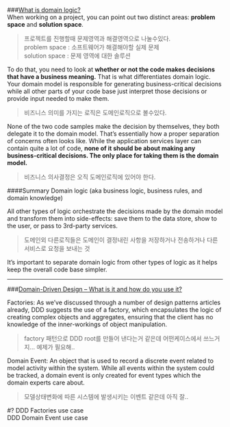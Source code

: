 

###[What is domain logic?](https://enterprisecraftsmanship.com/2016/08/25/what-is-domain-logic/)  
When working on a project, you can point out two distinct areas: **problem space** and **solution space**.
>프로젝트를 진행할때 문제영역과 해결영역으로 나눌수있다.  
>problem space : 소프트웨어가 해결해야할 실제 문제  
>solution space : 문제 영역에 대한 솔루션


To do that, you need to look at **whether or not the code makes decisions that have a business meaning.** That is what differentiates domain logic. Your domain model is responsible for generating business-critical decisions while all other parts of your code base just interpret those decisions or provide input needed to make them.
>비즈니스 의미를 가지는 로직은 도메인로직으로 볼수있다.


None of the two code samples make the decision by themselves, they both delegate it to the domain model. That’s essentially how a proper separation of concerns often looks like. While the application services layer can contain quite a lot of code, **none of it should be about making any business-critical decisions. The only place for taking them is the domain model.**
>비즈니스 의사결정은 오직 도메인로직에 있어야 한다.

####Summary
Domain logic (aka business logic, business rules, and domain knowledge)  

All other types of logic orchestrate the decisions made by the domain model and transform them into side-effects: save them to the data store, show to the user, or pass to 3rd-party services.  
>도메인외 다른로직들은 도메인이 결정내린 사항을 저장하거나 전송하거나 다른 서비스로 요청을 보내는 것  

It’s important to separate domain logic from other types of logic as it helps keep the overall code base simpler.



---


###[Domain-Driven Design – What is it and how do you use it?](https://airbrake.io/blog/software-design/domain-driven-design)

Factories: As we’ve discussed through a number of design patterns articles already, DDD suggests the use of a factory, which encapsulates the logic of creating complex objects and aggregates, ensuring that the client has no knowledge of the inner-workings of object manipulation.
> factory 패턴으로 DDD root를 만들어 낸다는거 같은데 어떤케이스에서 쓰느거지... 예제가 필요해..

Domain Event: An object that is used to record a discrete event related to model activity within the system. While all events within the system could be tracked, a domain event is only created for event types which the domain experts care about.

> 모델상태변화에 따른 시스템에 발생시키는 이벤트 같은데 아직 잘..

#?
DDD Factories use case  
DDD Domain Event use case  


















